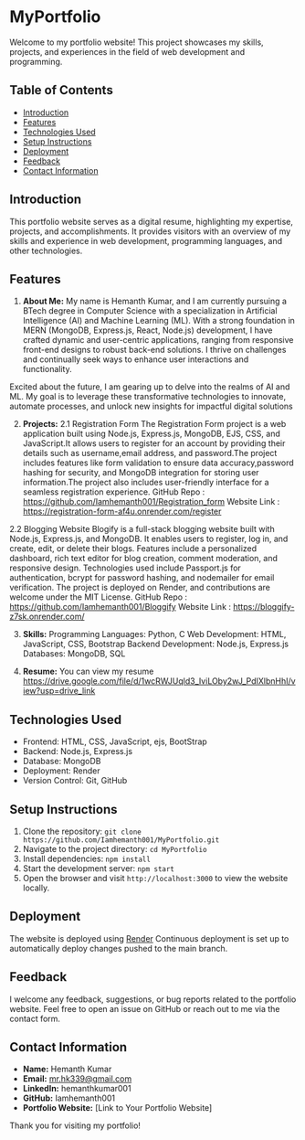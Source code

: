 # MyPortfolio

Welcome to my portfolio website! This project showcases my skills, projects, and experiences in the field of web development and programming.

## Table of Contents

- [Introduction](#introduction)
- [Features](#features)
- [Technologies Used](#technologies-used)
- [Setup Instructions](#setup-instructions)
- [Deployment](#deployment)
- [Feedback](#feedback)
- [Contact Information](#contact-information)

## Introduction

This portfolio website serves as a digital resume, highlighting my expertise, projects, and accomplishments. It provides visitors with an overview of my skills and experience in web development, programming languages, and other technologies.

## Features

1. **About Me:** 
My name is Hemanth Kumar, and I am currently pursuing a BTech degree in Computer Science with a specialization in Artificial Intelligence (AI) and Machine Learning (ML). With a strong foundation in MERN (MongoDB, Express.js, React, Node.js) development, I have crafted dynamic and user-centric applications, ranging from responsive front-end designs to robust back-end solutions. I thrive on challenges and continually seek ways to enhance user interactions and functionality.

Excited about the future, I am gearing up to delve into the realms of AI and ML. My goal is to leverage these transformative technologies to innovate, automate processes, and unlock new insights for impactful digital solutions

2. **Projects:** 
2.1 Registration Form
The Registration Form project is a web application built using Node.js, Express.js, MongoDB, EJS, CSS, and JavaScript.It allows users to register for an account by providing their details such as username,email address, and password.The project includes features like form validation to ensure data accuracy,password hashing for security, and MongoDB integration for storing user information.The project also includes user-friendly interface for a seamless registration experience.
GitHub Repo  : https://github.com/Iamhemanth001/Registration_form
Website Link : https://registration-form-af4u.onrender.com/register

2.2 Blogging Website
Blogify is a full-stack blogging website built with Node.js, Express.js, and MongoDB. It enables users to register, log in, and create, edit, or delete their blogs. Features include a personalized dashboard, rich text editor for blog creation, comment moderation, and responsive design. Technologies used include Passport.js for authentication, bcrypt for password hashing, and nodemailer for email verification. The project is deployed on Render, and contributions are welcome under the MIT License.
GitHub Repo : https://github.com/Iamhemanth001/Bloggify
Website Link : https://bloggify-z7sk.onrender.com/

3. **Skills:**
Programming Languages: Python, C
Web Development: HTML, JavaScript, CSS, Bootstrap
Backend Development: Node.js, Express.js
Databases: MongoDB, SQL

4. **Resume:** 
You can view my resume https://drive.google.com/file/d/1wcRWJUqld3_IviLOby2wJ_PdIXlbnHhI/view?usp=drive_link

## Technologies Used

- Frontend: HTML, CSS, JavaScript, ejs, BootStrap
- Backend: Node.js, Express.js
- Database: MongoDB
- Deployment: Render
- Version Control: Git, GitHub

## Setup Instructions

1. Clone the repository: `git clone https://github.com/Iamhemanth001/MyPortfolio.git`
2. Navigate to the project directory: `cd MyPortfolio`
3. Install dependencies: `npm install`
4. Start the development server: `npm start`
5. Open the browser and visit `http://localhost:3000` to view the website locally.

## Deployment

The website is deployed using [Render](https://www.heroku.com/) Continuous deployment is set up to automatically deploy changes pushed to the main branch.

## Feedback

I welcome any feedback, suggestions, or bug reports related to the portfolio website. Feel free to open an issue on GitHub or reach out to me via the contact form.

## Contact Information

- **Name:** Hemanth Kumar
- **Email:** mr.hk339@gmail.com
- **LinkedIn:** hemanthkumar001
- **GitHub:** Iamhemanth001
- **Portfolio Website:** [Link to Your Portfolio Website]

Thank you for visiting my portfolio!
